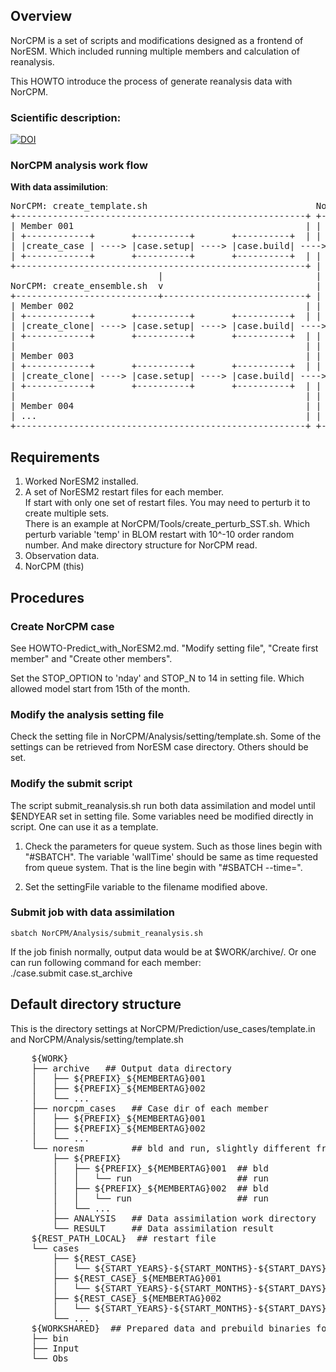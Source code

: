 ## Overview

NorCPM is a set of scripts and modifications designed as a frontend of NorESM. Which included running multiple members and calculation of reanalysis.

This HOWTO introduce the process of generate reanalysis data with NorCPM.

### Scientific description:
  [![DOI](https://zenodo.org/badge/DOI/10.5281/zenodo.1169902.svg)](https://doi.org/10.5281/zenodo.1169902)


### NorCPM analysis work flow

__With data assimilution__:

<pre>
NorCPM: create_template.sh                                NorCPM: submit_analysis.sh
+-------------------------------------------------------+ +-------------------------------------------------+
| Member 001                                            | |  +----------+ +--------------+ +----------+     |
| +------------+       +----------+       +----------+  | |  | case.run | | Data         | | case.run |     |
| |create_case | ----> |case.setup| ----> |case.build| ----> |          | | Assimilation | |          |     |
| +------------+       +----------+       +----------+  | |  |          | | with EnKF    | |          |     |
+-------------------------------------------------------+ |  |          | |              | |          |     |
                            |                             |  |          | |              | |          |     |
NorCPM: create_ensemble.sh  v                             |  |          | |              | |          |     |
+---------------------------+---------------------------+ |  |          | |              | |          |     |
| Member 002                                            | |  |          | |              | |          |     |
| +------------+       +----------+       +----------+  | |  |          | |              | |          |     |
| |create_clone| ----> |case.setup| ----> |case.build| ----> |         ----->           ----->        | ... |
| +------------+       +----------+       +----------+  | |  |          | |              | |          |     |
|                                                       | |  |          | |              | |          |     |
| Member 003                                            | |  |          | |              | |          |     |
| +------------+       +----------+       +----------+  | |  |          | |              | |          |     |
| |create_clone| ----> |case.setup| ----> |case.build| ----> |          | |              | |          |     |
| +------------+       +----------+       +----------+  | |  |          | |              | |          |     |
|                                                       | |  |          | |              | |          |     |
| Member 004                                            | |  +----------+ +--------------+ +----------+     |
| ...                                                   | |                                                 |
+-------------------------------------------------------+ +-------------------------------------------------+
</pre>

## Requirements
1. Worked NorESM2 installed.
2. A set of NorESM2 restart files for each member.  
    If start with only one set of restart files. You may need to perturb it to create multiple sets.  
    There is an example at NorCPM/Tools/create_perturb_SST.sh. Which perturb variable 'temp' in BLOM restart with 10^-10 order random number. And make directory structure for NorCPM read.  
3. Observation data.
4. NorCPM (this)


## Procedures

### Create NorCPM case

See HOWTO-Predict_with_NorESM2.md. "Modify setting file", "Create first member" and "Create other members".

Set the STOP_OPTION to 'nday' and STOP_N to 14 in setting file. Which allowed model start from 15th of the month.

### Modify the analysis setting file

Check the setting file in NorCPM/Analysis/setting/template.sh. Some of the settings can be retrieved from NorESM case directory. Others should be set.

### Modify the submit script

The script submit_reanalysis.sh run both data assimilation and model until $ENDYEAR set in setting file. Some variables need be modified directly in script. One can use it as a template.

1. Check the parameters for queue system. Such as those lines begin with "#SBATCH". The variable 'wallTime' should be same as time requested from queue system. That is the line begin with "#SBATCH --time=".

2. Set the settingFile variable to the filename modified above.

### Submit job with data assimilation
    sbatch NorCPM/Analysis/submit_reanalysis.sh

If the job finish normally, output data would be at $WORK/archive/. Or one can run following command for each member:  
./case.submit case.st_archive


## Default directory structure
This is the directory settings at NorCPM/Prediction/use_cases/template.in and NorCPM/Analysis/setting/template.sh
<pre>
    ${WORK}
    ├── archive   ## Output data directory
    │   ├── ${PREFIX}_${MEMBERTAG}001
    │   ├── ${PREFIX}_${MEMBERTAG}002
    │   └── ...
    ├── norcpm_cases   ## Case dir of each member
    │   ├── ${PREFIX}_${MEMBERTAG}001
    │   ├── ${PREFIX}_${MEMBERTAG}002
    │   └── ...
    └── noresm         ## bld and run, slightly different from original NorESM.
        ├── ${PREFIX}
        │   ├── ${PREFIX}_${MEMBERTAG}001  ## bld
        │   │   └── run                    ## run
        │   ├── ${PREFIX}_${MEMBERTAG}002  ## bld
        │   │   └── run                    ## run
        │   └── ...
        ├── ANALYSIS   ## Data assimilation work directory
        └── RESULT     ## Data assimilation result
    ${REST_PATH_LOCAL}  ## restart file
    └── cases
        ├── ${REST_CASE}
        │   └── ${START_YEARS}-${START_MONTHS}-${START_DAYS}-00000
        ├── ${REST_CASE}_${MEMBERTAG}001  
        │   └── ${START_YEARS}-${START_MONTHS}-${START_DAYS}-00000
        ├── ${REST_CASE}_${MEMBERTAG}002
        │   └── ${START_YEARS}-${START_MONTHS}-${START_DAYS}-00000
        └── ...
    ${WORKSHARED}  ## Prepared data and prebuild binaries for data assimilation. Should be available on Fram and Betzy
    ├── bin
    ├── Input
    └── Obs
</pre>
